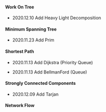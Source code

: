 #### Work On Tree

- 2020.12.10 Add Heavy Light Decomposition

#### Minimum Spanning Tree

- 2020.11.23 Add Prim

#### Shortest Path

- 2020.11.13 Add Dijkstra (Priority Queue)

- 2020.11.13 Add BellmanFord (Queue)

#### Strongly Connected Components

- 2020.12.09 Add Tarjan

#### Network Flow
